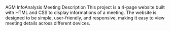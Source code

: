 AGM InfoAnalysis Meeting
Description
This project is a 4-page website built with HTML and CSS to display informations of a meeting. The website is designed to be simple, user-friendly, and responsive, making it easy to view meeting details across different devices.
